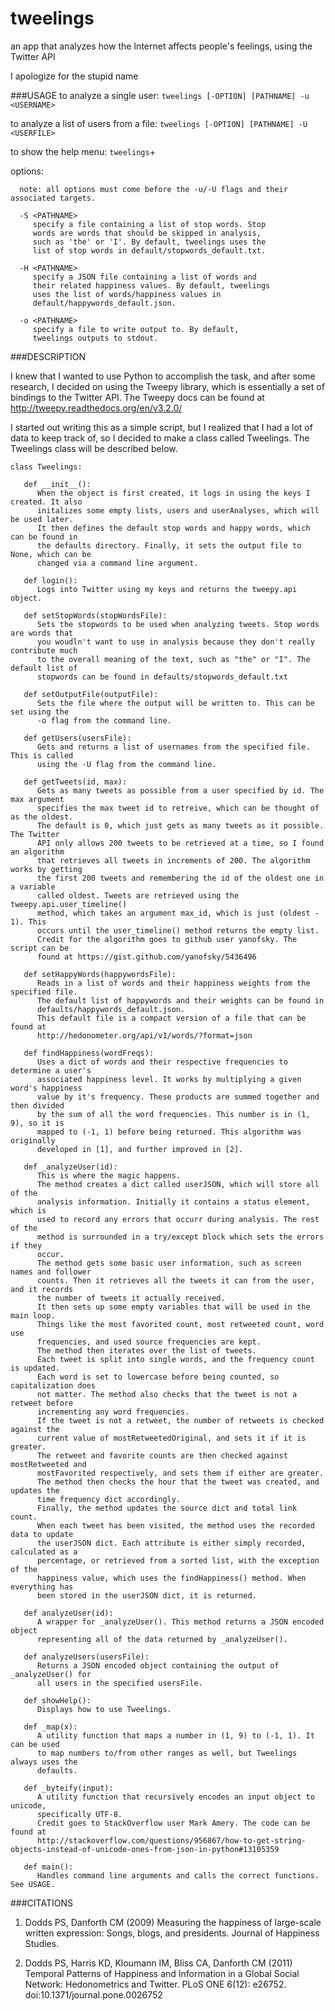 # tweelings
an app that analyzes how the Internet affects people's feelings, using the Twitter API

I apologize for the stupid name

###USAGE
   to analyze a single user:
      `tweelings [-OPTION] [PATHNAME] -u <USERNAME>`

   to analyze a list of users from a file:
      `tweelings [-OPTION] [PATHNAME] -U <USERFILE>`

   to show the help menu:
      `tweelings`+

   options:

      note: all options must come before the -u/-U flags and their associated targets.

      -S <PATHNAME> 
         specify a file containing a list of stop words. Stop
         words are words that should be skipped in analysis,
         such as 'the' or 'I'. By default, tweelings uses the
         list of stop words in default/stopwords_default.txt.

      -H <PATHNAME>
         specify a JSON file containing a list of words and
         their related happiness values. By default, tweelings
         uses the list of words/happiness values in
         default/happywords_default.json.

      -o <PATHNAME>
         specify a file to write output to. By default,
         tweelings outputs to stdout.

###DESCRIPTION

I knew that I wanted to use Python to accomplish the task, and after some research, I decided 
on using the Tweepy library, which is essentially a set of bindings to the Twitter API.
The Tweepy docs can be found at http://tweepy.readthedocs.org/en/v3.2.0/

I started out writing this as a simple script, but I realized that I had a lot of data to keep track of, so I decided to make a class called Tweelings. The Tweelings class will be described below.

```
class Tweelings:

   def __init__():
      When the object is first created, it logs in using the keys I created. It also
      initalizes some empty lists, users and userAnalyses, which will be used later.
      It then defines the default stop words and happy words, which can be found in
      the defaults directory. Finally, it sets the output file to None, which can be
      changed via a command line argument. 

   def login():
      Logs into Twitter using my keys and returns the tweepy.api object.

   def setStopWords(stopWordsFile):
      Sets the stopwords to be used when analyzing tweets. Stop words are words that
      you woudln't want to use in analysis because they don't really contribute much
      to the overall meaning of the text, such as "the" or "I". The default list of
      stopwords can be found in defaults/stopwords_default.txt

   def setOutputFile(outputFile):
      Sets the file where the output will be written to. This can be set using the
      -o flag from the command line.

   def getUsers(usersFile):
      Gets and returns a list of usernames from the specified file. This is called
      using the -U flag from the command line.

   def getTweets(id, max):
      Gets as many tweets as possible from a user specified by id. The max argument
      specifies the max tweet id to retreive, which can be thought of as the oldest.
      The default is 0, which just gets as many tweets as it possible. The Twitter
      API only allows 200 tweets to be retrieved at a time, so I found an algorithm
      that retrieves all tweets in increments of 200. The algorithm works by getting
      the first 200 tweets and remembering the id of the oldest one in a variable
      called oldest. Tweets are retrieved using the tweepy.api.user_timeline()
      method, which takes an argument max_id, which is just (oldest - 1). This
      occurs until the user_timeline() method returns the empty list.
      Credit for the algorithm goes to github user yanofsky. The script can be
      found at https://gist.github.com/yanofsky/5436496

   def setHappyWords(happywordsFile):
      Reads in a list of words and their happiness weights from the specified file.
      The default list of happywords and their weights can be found in
      defaults/happywords_default.json.
      This default file is a compact version of a file that can be found at
      http://hedonometer.org/api/v1/words/?format=json

   def findHappiness(wordFreqs):
      Uses a dict of words and their respective frequencies to determine a user's
      associated happiness level. It works by multiplying a given word's happiness
      value by it's frequency. These products are summed together and then divided
      by the sum of all the word frequencies. This number is in (1, 9), so it is
      mapped to (-1, 1) before being returned. This algorithm was originally
      developed in [1], and further improved in [2].

   def _analyzeUser(id):
      This is where the magic happens.
      The method creates a dict called userJSON, which will store all of the
      analysis information. Initially it contains a status element, which is
      used to record any errors that occurr during analysis. The rest of the
      method is surrounded in a try/except block which sets the errors if they
      occur.
      The method gets some basic user information, such as screen names and follower
      counts. Then it retrieves all the tweets it can from the user, and it records
      the number of tweets it actually received.
      It then sets up some empty variables that will be used in the main loop.
      Things like the most favorited count, most retweeted count, word use
      frequencies, and used source frequencies are kept.
      The method then iterates over the list of tweets.
      Each tweet is split into single words, and the frequency count is updated.
      Each word is set to lowercase before being counted, so capitalization does
      not matter. The method also checks that the tweet is not a retweet before
      incrementing any word frequencies.
      If the tweet is not a retweet, the number of retweets is checked against the
      current value of mostRetweetedOriginal, and sets it if it is greater.
      The retweet and favorite counts are then checked against mostRetweeted and
      mostFavorited respectively, and sets them if either are greater.
      The method then checks the hour that the tweet was created, and updates the
      time frequency dict accordingly.
      Finally, the method updates the source dict and total link count.
      When each tweet has been visited, the method uses the recorded data to update
      the userJSON dict. Each attribute is either simply recorded, calculated as a
      percentage, or retrieved from a sorted list, with the exception of the
      happiness value, which uses the findHappiness() method. When everything has
      been stored in the userJSON dict, it is returned. 

   def analyzeUser(id):
      A wrapper for _analyzeUser(). This method returns a JSON encoded object
      representing all of the data returned by _analyzeUser().

   def analyzeUsers(usersFile):
      Returns a JSON encoded object containing the output of _analyzeUser() for
      all users in the specified usersFile.

   def showHelp():
      Displays how to use Tweelings.

   def _map(x):
      A utility function that maps a number in (1, 9) to (-1, 1). It can be used
      to map numbers to/from other ranges as well, but Tweelings always uses the
      defaults.

   def _byteify(input):
      A utility function that recursively encodes an input object to unicode,
      specifically UTF-8.
      Credit goes to StackOverflow user Mark Amery. The code can be found at
      http://stackoverflow.com/questions/956867/how-to-get-string-objects-instead-of-unicode-ones-from-json-in-python#13105359

   def main():
      Handles command line arguments and calls the correct functions. See USAGE.
```

###CITATIONS
   1. Dodds PS, Danforth CM (2009) Measuring the happiness of large-scale written expression: Songs, blogs, and presidents. Journal of Happiness Studies.

   2. Dodds PS, Harris KD, Kloumann IM, Bliss CA, Danforth CM (2011) Temporal Patterns of Happiness and Information in a Global Social Network: Hedonometrics and Twitter. PLoS ONE 6(12): e26752. doi:10.1371/journal.pone.0026752